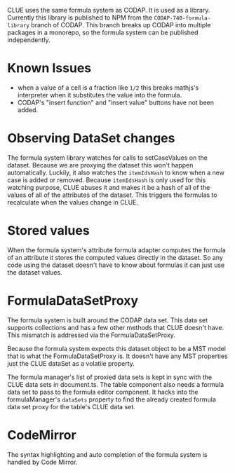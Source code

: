 CLUE uses the same formula system as CODAP. It is used as a library. Currently this library is published to NPM from the `CODAP-740-formula-library` branch of CODAP. This branch breaks up CODAP into multiple packages in a monorepo, so the formula system can be published independently.

# Known Issues
- when a value of a cell is a fraction like `1/2` this breaks mathjs's interpreter when it substitutes the value into the formula.
- CODAP's "insert function" and "insert value" buttons have not been added.

# Observing DataSet changes
The formula system library watches for calls to setCaseValues on the dataset. Because we are proxying the dataset this won't happen automatically. Luckily, it also watches the `itemIdsHash` to know when a new case is added or removed. Because `itemIdsHash` is only used for this watching purpose, CLUE abuses it and makes it be a hash of all of the values of all of the attributes of the dataset. This triggers the formulas to recalculate when the values change in CLUE.

# Stored values
When the formula system's attribute formula adapter computes the formula of an attribute it stores the computed values directly in the dataset. So any code using the dataset doesn't have to know about formulas it can just use the dataset values.

# FormulaDataSetProxy
The formula system is built around the CODAP data set. This data set supports collections and has a few other methods that CLUE doesn't have. This mismatch is addressed via the FormulaDataSetProxy.

Because the formula system expects this dataset object to be a MST model that is what the FormulaDataSetProxy is. It doesn't have any MST properties just the CLUE dataSet as a volatile property.

The formula manager's list of proxied data sets is kept in sync with the CLUE data sets in document.ts. The table component also needs a formula data set to pass to the formula editor component. It hacks into the formulaManager's `dataSets` property to find the already created formula data set proxy for the table's CLUE data set.

# CodeMirror
The syntax highlighting and auto completion of the formula system is handled by Code Mirror.
